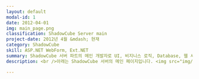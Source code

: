 ```yaml
---
layout: default
modal-id: 1
date: 2012-04-01
img: main_page.png
classification: ShadowCube Server main
project-date: 2012년 4월 &mdash; 현재
category: ShadowCube
skill: ASP.NET WebForm, Ext.NET
summary: ShadowCube 서버 파트의 메인 개발자로 UI, 비지니스 로직, Database, 웹 서버의 모든 업무를 담당하였습니다.
description: <br />아래는 ShadowCube 서버의 메인 페이지입니다. <img src="img/portfolio/scpc_login.gif" class="img-responsive project-image" alt="scpc_login"> 해당 시스템의 디스크 사용량, ShadowCube 에서 사용하는 인증서 발급정보 및 도메인 라이선스 정보를 한 눈에 볼 수 있게 구성하였습니다. <br /><br />다음은 ShadowCube 의 사용자 정보를 볼 수 있는 UI 입니다. <img src="img/portfolio/scpc_user.gif" class="img-responsive project-image" alt="scpc_user"> 여러명을 선택하여 볼륨라이선스를 할당할 수 있게 구현하였습니다. 오른쪽에 보이는 부서트리는 recursive 함수를 사용하였고, DB procedure 로 구현하여 1000개가 넘는 부서도 아주 빠르게 조회가능하도록 구현하였습니다.<br /><br /> 다음은 ShadowCub 문서사용 로그 페이지입니다. ShadowCube 클라이언트에서 보낸 문서 로그를 사용자별로 조회할 수 있습니다. <img src="img/portfolio/scpc_log.gif" class="img-responsive project-image" alt="scpc_log"> 초기에는 로그 조회 속도가 아주 느렸지만, 전체 건 수 중에 특정 갯수만 가져오도록 구현하여 속도를 향상시켰습니다.<br /><br />다음은 ShadowCube 사용자들이 가장 많이 사용하는 복호화 요청 페이지입니다. 사용자들이 암호화된 파일을 복호화하기 위해 관리자에게 요청할 수 있는 페이지입니다. <img src="img/portfolio/sdmc_request.gif" class="img-responsive project-image" alt="sdmc_request"> 기존에는 ActiveX 기반으로 구현되어있었는데 이를 제거하였고, Backload 라는 Open source 를 사용하여 파일 업로드를 구현하였습니다. 파일을 Drag & Drop 하여 업로드하면, 문서그룹 정보를 표시하며, 결재자, 요청 사유 등을 입력할 수 있습니다.<br /><br />이후에는 Linux 서버도 지원하기 위하여 ASP.NET Core 로도 구현하였습니다.<br />Backload ASP.NET4 + ASP.NET Core 에 대한 예제는 <a href="https://github.com/insung/Backload-Examples" target="_blank">Github</a> 에도 정리하였습니다.

---
```

